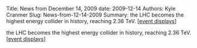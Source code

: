 Title: News from December 14, 2009
date: 2009-12-14
Authors: Kyle Cranmer
Slug: News-from-12-14-2009
Summary:  the LHC becomes the highest energy collider in history, reaching 2.36 TeV. [<a href="https//twiki.cern.ch/twiki/bin/view/Atlas/EventDisplay2009PublicResults">event displays</a>]



 the LHC becomes the highest energy collider in history, reaching 2.36 TeV. [<a href="https//twiki.cern.ch/twiki/bin/view/Atlas/EventDisplay2009PublicResults">event displays</a>]


